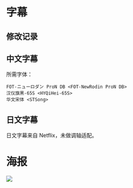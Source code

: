 # 字幕

## 修改记录

## 中文字幕

所需字体：
```
FOT-ニューロダン ProN DB <FOT-NewRodin ProN DB>
汉仪旗黑-65S <HYQiHei-65S>
华文宋体 <STSong>
```

## 日文字幕

日文字幕来自 Netflix，未做调轴适配。

# 海报

![](https://nekomoe.pages.dev/images/others/blackfox.jpg)